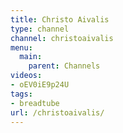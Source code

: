 ```yaml
---
title: Christo Aivalis
type: channel
channel: christoaivalis
menu:
  main:
    parent: Channels
videos:
- oEV0iE9p24U
tags:
- breadtube
url: /christoaivalis/
---
```

